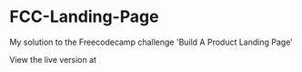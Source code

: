 # FCC-Landing-Page
My solution to the Freecodecamp challenge 'Build A Product Landing Page'

View the live version at 
